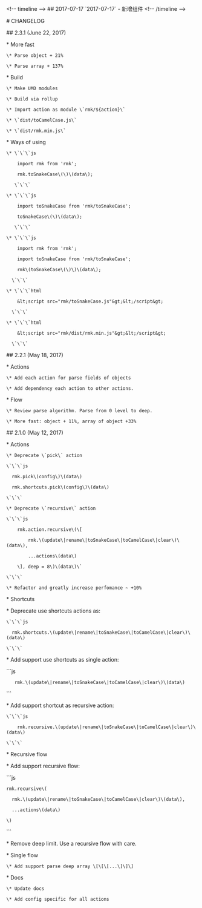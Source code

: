 &lt;!-- timeline --&gt; \#\# 2017-07-17 \`2017-07-17\` - 新增组件 &lt;!-- /timeline --&gt;

\# CHANGELOG

\#\# 2.3.1 \(June 22, 2017\)

\* More fast

    \* Parse object + 21%

    \* Parse array + 137%



\* Build

    \* Make UMD modules

    \* Build via rollup

    \* Import action as module \`rmk/${action}\`

    \* \`dist/toCamelCase.js\`

    \* \`dist/rmk.min.js\`

    

\* Ways of using

    \* \`\`\`js

        import rmk from 'rmk';

        rmk.toSnakeCase\(\)\(data\);

       \`\`\`

    \* \`\`\`js

        import toSnakeCase from 'rmk/toSnakeCase';

        toSnakeCase\(\)\(data\);

       \`\`\`

    \* \`\`\`js

        import rmk from 'rmk';

        import toSnakeCase from 'rmk/toSnakeCase';

        rmk\(toSnakeCase\(\)\)\(data\);

      \`\`\`

    \* \`\`\`html

        &lt;script src="rmk/toSnakeCase.js"&gt;&lt;/script&gt;

      \`\`\`

    \* \`\`\`html

        &lt;script src="rmk/dist/rmk.min.js"&gt;&lt;/script&gt;

      \`\`\`



\#\# 2.2.1 \(May 18, 2017\)

\* Actions

    \* Add each action for parse fields of objects

    \* Add dependency each action to other actions.

    

\* Flow

    \* Review parse algorithm. Parse from 0 level to deep.

    \* More fast: object + 11%, array of object +33%

    

\#\# 2.1.0 \(May 12, 2017\)



\* Actions

    \* Deprecate \`pick\` action

    \`\`\`js

      rmk.pick\(config\)\(data\)

      rmk.shortcuts.pick\(config\)\(data\)

    \`\`\`

    \* Deprecate \`recursive\` action 

    \`\`\`js 

        rmk.action.recursive\(\[

            rmk.\(update\|rename\|toSnakeCase\|toCamelCase\|clear\)\(data\),

            ...actions\(data\)

        \], deep = 8\)\(data\)\` 

    \`\`\`

    \* Refactor and greatly increase perfomance ~ +10%



\* Shortcuts

   \* Deprecate use shortcuts actions as:

    \`\`\`js

      rmk.shortcuts.\(update\|rename\|toSnakeCase\|toCamelCase\|clear\)\(data\)

    \`\`\`

   \* Add support use shortcuts as single action:

   \`\`\`js 

       rmk.\(update\|rename\|toSnakeCase\|toCamelCase\|clear\)\(data\)

   \`\`\`

   \* Add support shortcut as recursive action:

    \`\`\`js 

        rmk.recursive.\(update\|rename\|toSnakeCase\|toCamelCase\|clear\)\(data\)

    \`\`\`

  

    

\* Recursive flow

      

  \* Add support recursive flow: 

  \`\`\`js

    rmk.recursive\(

      rmk.\(update\|rename\|toSnakeCase\|toCamelCase\|clear\)\(data\),

      ...actions\(data\)

    \)

  \`\`\`

  \* Remove deep limit. Use a recursive flow with care.



\* Single flow

    \* Add support parse deep array \[\[\[...\]\]\]

 

\* Docs

    \* Update docs

    \* Add config specific for all actions

